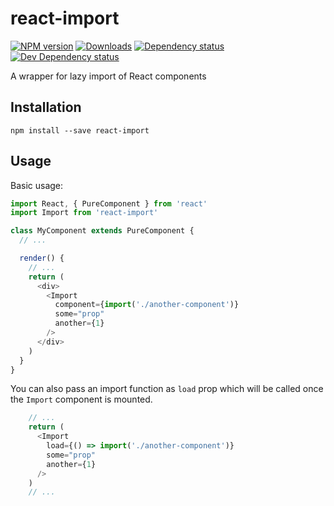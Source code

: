 # react-import

[![NPM version][npm-image]][npm-url] [![Downloads][downloads-image]][npm-url] [![Dependency status][david-dm-image]][david-dm-url] [![Dev Dependency status][david-dm-dev-image]][david-dm-dev-url]

A wrapper for lazy import of React components

## Installation
```
npm install --save react-import
```

## Usage
Basic usage:
```javascript
import React, { PureComponent } from 'react'
import Import from 'react-import'

class MyComponent extends PureComponent {
  // ...

  render() {
    // ...
    return (
      <div>
        <Import
          component={import('./another-component')}
          some="prop"
          another={1}
        />
      </div>
    )
  }
}
```

You can also pass an import function as `load` prop which will be called once the `Import` component is mounted.
```javascript
    // ...
    return (
      <Import
        load={() => import('./another-component')}
        some="prop"
        another={1}
      />
    )
    // ...
```

[npm-url]: https://npmjs.org/package/react-import
[downloads-image]: http://img.shields.io/npm/dm/react-import.svg
[npm-image]: http://img.shields.io/npm/v/react-import.svg
[david-dm-url]:https://david-dm.org/inker/react-import
[david-dm-image]:https://david-dm.org/inker/react-import.svg
[david-dm-dev-url]:https://david-dm.org/inker/react-import#info=devDependencies
[david-dm-dev-image]:https://david-dm.org/inker/react-import/dev-status.svg
